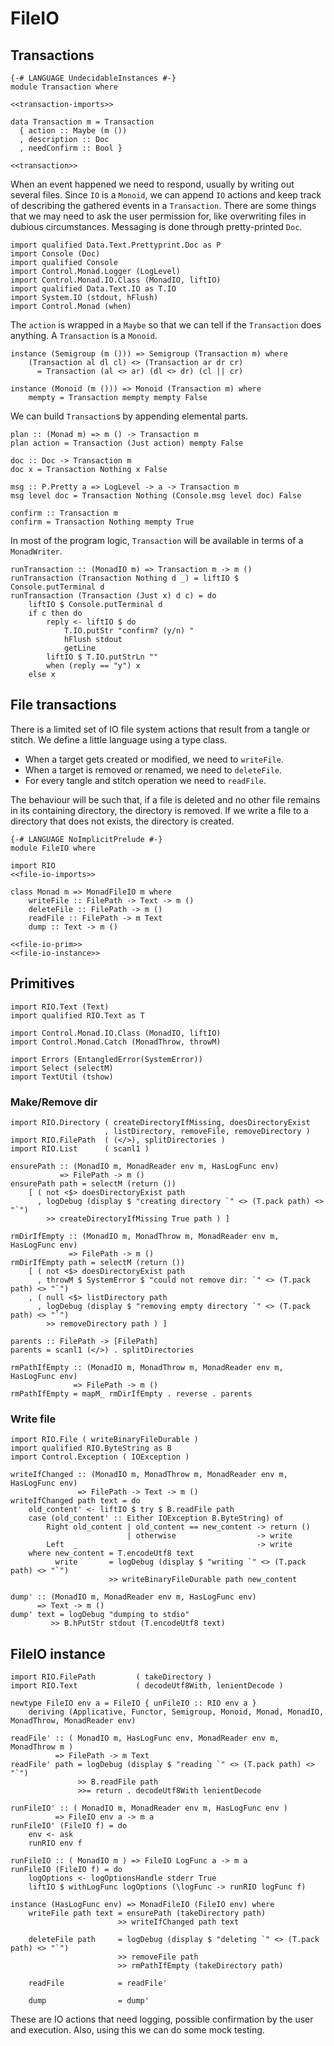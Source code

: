 # FileIO

## Transactions

``` {.haskell file=src/Transaction.hs}
{-# LANGUAGE UndecidableInstances #-}
module Transaction where

<<transaction-imports>>

data Transaction m = Transaction
  { action :: Maybe (m ())
  , description :: Doc
  , needConfirm :: Bool }

<<transaction>>
```

When an event happened we need to respond, usually by writing out several files. Since `IO` is a `Monoid`, we can append `IO` actions and keep track of describing the gathered events in a `Transaction`. There are some things that we may need to ask the user permission for, like overwriting files in dubious circumstances. Messaging is done through pretty-printed `Doc`.

``` {.haskell #transaction-imports}
import qualified Data.Text.Prettyprint.Doc as P
import Console (Doc)
import qualified Console
import Control.Monad.Logger (LogLevel)
import Control.Monad.IO.Class (MonadIO, liftIO)
import qualified Data.Text.IO as T.IO
import System.IO (stdout, hFlush)
import Control.Monad (when)
```

The `action` is wrapped in a `Maybe` so that we can tell if the `Transaction` does anything. A `Transaction` is a `Monoid`.

``` {.haskell #transaction}
instance (Semigroup (m ())) => Semigroup (Transaction m) where
    (Transaction al dl cl) <> (Transaction ar dr cr)
      = Transaction (al <> ar) (dl <> dr) (cl || cr)

instance (Monoid (m ())) => Monoid (Transaction m) where
    mempty = Transaction mempty mempty False
```

We can build `Transaction`s by appending elemental parts.

``` {.haskell #transaction}
plan :: (Monad m) => m () -> Transaction m
plan action = Transaction (Just action) mempty False

doc :: Doc -> Transaction m
doc x = Transaction Nothing x False

msg :: P.Pretty a => LogLevel -> a -> Transaction m
msg level doc = Transaction Nothing (Console.msg level doc) False

confirm :: Transaction m
confirm = Transaction Nothing mempty True
```

In most of the program logic, `Transaction` will be available in terms of a `MonadWriter`.

``` {.haskell #transaction}
runTransaction :: (MonadIO m) => Transaction m -> m ()
runTransaction (Transaction Nothing d _) = liftIO $ Console.putTerminal d
runTransaction (Transaction (Just x) d c) = do
    liftIO $ Console.putTerminal d
    if c then do
        reply <- liftIO $ do
            T.IO.putStr "confirm? (y/n) "
            hFlush stdout
            getLine
        liftIO $ T.IO.putStrLn ""
        when (reply == "y") x
    else x
```

## File transactions

There is a limited set of IO file system actions that result from a tangle or stitch. We define a little language using a type class.

- When a target gets created or modified, we need to `writeFile`.
- When a target is removed or renamed, we need to `deleteFile`.
- For every tangle and stitch operation we need to `readFile`.

The behaviour will be such that, if a file is deleted and no other file remains in its containing directory, the directory is removed. If we write a file to a directory that does not exists, the directory is created.

``` {.haskell file=src/FileIO.hs}
{-# LANGUAGE NoImplicitPrelude #-}
module FileIO where

import RIO
<<file-io-imports>>

class Monad m => MonadFileIO m where
    writeFile :: FilePath -> Text -> m ()
    deleteFile :: FilePath -> m ()
    readFile :: FilePath -> m Text
    dump :: Text -> m ()

<<file-io-prim>>
<<file-io-instance>>
```

## Primitives

``` {.haskell #file-io-imports}
import RIO.Text (Text)
import qualified RIO.Text as T

import Control.Monad.IO.Class (MonadIO, liftIO)
import Control.Monad.Catch (MonadThrow, throwM)

import Errors (EntangledError(SystemError))
import Select (selectM)
import TextUtil (tshow)
```

### Make/Remove dir

``` {.haskell #file-io-imports}
import RIO.Directory ( createDirectoryIfMissing, doesDirectoryExist
                     , listDirectory, removeFile, removeDirectory )
import RIO.FilePath  ( (</>), splitDirectories )
import RIO.List      ( scanl1 )
```

``` {.haskell #file-io-prim}
ensurePath :: (MonadIO m, MonadReader env m, HasLogFunc env)
           => FilePath -> m ()
ensurePath path = selectM (return ())
    [ ( not <$> doesDirectoryExist path
      , logDebug (display $ "creating directory `" <> (T.pack path) <> "`")
        >> createDirectoryIfMissing True path ) ]
```

``` {.haskell #file-io-prim}
rmDirIfEmpty :: (MonadIO m, MonadThrow m, MonadReader env m, HasLogFunc env)
             => FilePath -> m ()
rmDirIfEmpty path = selectM (return ())
    [ ( not <$> doesDirectoryExist path
      , throwM $ SystemError $ "could not remove dir: `" <> (T.pack path) <> "`")
    , ( null <$> listDirectory path
      , logDebug (display $ "removing empty directory `" <> (T.pack path) <> "`")
        >> removeDirectory path ) ]

parents :: FilePath -> [FilePath]
parents = scanl1 (</>) . splitDirectories

rmPathIfEmpty :: (MonadIO m, MonadThrow m, MonadReader env m, HasLogFunc env)
              => FilePath -> m ()
rmPathIfEmpty = mapM_ rmDirIfEmpty . reverse . parents
```

### Write file

``` {.haskell #file-io-imports}
import RIO.File ( writeBinaryFileDurable )
import qualified RIO.ByteString as B
import Control.Exception ( IOException )
```

``` {.haskell #file-io-prim}
writeIfChanged :: (MonadIO m, MonadThrow m, MonadReader env m, HasLogFunc env)
               => FilePath -> Text -> m ()
writeIfChanged path text = do
    old_content' <- liftIO $ try $ B.readFile path
    case (old_content' :: Either IOException B.ByteString) of
        Right old_content | old_content == new_content -> return ()
                          | otherwise                  -> write
        Left  _                                        -> write
    where new_content = T.encodeUtf8 text
          write       = logDebug (display $ "writing `" <> (T.pack path) <> "`")
                      >> writeBinaryFileDurable path new_content

dump' :: (MonadIO m, MonadReader env m, HasLogFunc env)
      => Text -> m ()
dump' text = logDebug "dumping to stdio"
         >> B.hPutStr stdout (T.encodeUtf8 text)
```

## FileIO instance

``` {.haskell #file-io-imports}
import RIO.FilePath         ( takeDirectory )
import RIO.Text             ( decodeUtf8With, lenientDecode )
```

``` {.haskell #file-io-instance}
newtype FileIO env a = FileIO { unFileIO :: RIO env a }
    deriving (Applicative, Functor, Semigroup, Monoid, Monad, MonadIO, MonadThrow, MonadReader env)

readFile' :: ( MonadIO m, HasLogFunc env, MonadReader env m, MonadThrow m )
          => FilePath -> m Text
readFile' path = logDebug (display $ "reading `" <> (T.pack path) <> "`")
               >> B.readFile path
               >>= return . decodeUtf8With lenientDecode

runFileIO' :: ( MonadIO m, MonadReader env m, HasLogFunc env )
          => FileIO env a -> m a
runFileIO' (FileIO f) = do
    env <- ask
    runRIO env f

runFileIO :: ( MonadIO m ) => FileIO LogFunc a -> m a
runFileIO (FileIO f) = do
    logOptions <- logOptionsHandle stderr True
    liftIO $ withLogFunc logOptions (\logFunc -> runRIO logFunc f)

instance (HasLogFunc env) => MonadFileIO (FileIO env) where
    writeFile path text = ensurePath (takeDirectory path)
                        >> writeIfChanged path text

    deleteFile path     = logDebug (display $ "deleting `" <> (T.pack path) <> "`")
                        >> removeFile path
                        >> rmPathIfEmpty (takeDirectory path)

    readFile            = readFile'

    dump                = dump'
```

These are IO actions that need logging, possible confirmation by the user and execution. Also, using this we can do some mock testing.

